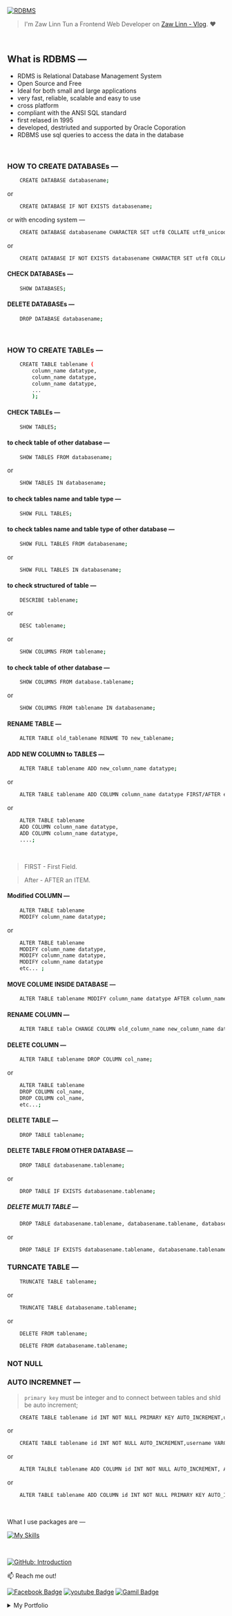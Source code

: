 [![RDBMS](https://img.shields.io/badge/mySQL_lessons-000?style=for-the-badge&logo=ko-fi&logoColor=white)](#)

> I'm Zaw Linn Tun a Frontend Web Developer on [Zaw Linn - Vlog](https://www.youtube.com/@zawlinn-vlog). :heart:

<!-- #### PROJECT SIMPLE &mdash; -->

<!-- ![PROJECT_IMG](./assets/img/sample.png) -->

<br>

## What is RDBMS &mdash;

- RDMS is Relational Database Management System
- Open Source and Free
- Ideal for both small and large applications
- very fast, reliable, scalable and easy to use
- cross platform
- compliant with the ANSI SQL standard
- first relased in 1995
- developed, destriuted and supported by Oracle Coporation
- RDBMS use sql queries to access the data in the database

<br/>

### HOW TO CREATE DATABASEs &mdash;

```sh
    CREATE DATABASE databasename;
```

or

```sh
    CREATE DATABASE IF NOT EXISTS databasename;
```

or with encoding system &mdash;

```sh
    CREATE DATABASE databasename CHARACTER SET utf8 COLLATE utf8_unicode_ci;
```

or

```sh
    CREATE DATABASE IF NOT EXISTS databasename CHARACTER SET utf8 COLLATE utf8_unicode_ci;
```

#### CHECK DATABASEs &mdash;

```sh
    SHOW DATABASES;
```

#### DELETE DATABASEs &mdash;

```sh
    DROP DATABASE databasename;
```

<br/>

### HOW TO CREATE TABLEs &mdash;

```sh
    CREATE TABLE tablename (
        column_name datatype,
        column_name datatype,
        column_name datatype,
        ...
        );
```

#### CHECK TABLEs &mdash;

```sh
    SHOW TABLES;
```

#### to check table of other database &mdash;

```sh
    SHOW TABLES FROM databasename;
```

or

```sh
    SHOW TABLES IN databasename;
```

#### to check tables name and table type &mdash;

```sh
    SHOW FULL TABLES;
```

#### to check tables name and table type of other database &mdash;

```sh
    SHOW FULL TABLES FROM databasename;
```

or

```sh
    SHOW FULL TABLES IN databasename;
```

#### to check structured of table &mdash;

```sh
    DESCRIBE tablename;
```

or

```sh
    DESC tablename;
```

or

```sh
    SHOW COLUMNS FROM tablename;
```

#### to check table of other database &mdash;

```sh
    SHOW COLUMNS FROM database.tablename;
```

or

```sh
    SHOW COLUMNS FROM tablename IN databasename;
```

#### RENAME TABLE &mdash;

```sh
    ALTER TABLE old_tablename RENAME TO new_tablename;
```

#### ADD NEW COLUMN to TABLES &mdash;

```sh
    ALTER TABLE tablename ADD new_column_name datatype;
```

or

```sh
    ALTER TABLE tablename ADD COLUMN column_name datatype FIRST/AFTER existing_column_name;
```

or

```sh
    ALTER TABLE tablename
    ADD COLUMN column_name datatype,
    ADD COLUMN column_name datatype,
    ....;
```

<br/>

> FIRST - First Field.

> After - AFTER an ITEM.

#### Modified COLUMN &mdash;

```sh
    ALTER TABLE tablename
    MODIFY column_name datatype;
```

or

```sh
    ALTER TABLE tablename
    MODIFY column_name datatype,
    MODIFY column_name datatype,
    MODIFY column_name datatype
    etc... ;
```

#### MOVE COLUME INSIDE DATABASE &mdash;

```sh
    ALTER TABLE tablename MODIFY column_name datatype AFTER column_name;
```

#### RENAME COLUMN &mdash;

```sh
    ALTER TABLE table CHANGE COLUMN old_column_name new_column_name datatype;
```

#### DELETE COLUMN &mdash;

```sh
    ALTER TABLE tablename DROP COLUMN col_name;
```

or

```sh
    ALTER TABLE tablename
    DROP COLUMN col_name,
    DROP COLUMN col_name,
    etc...;
```

#### DELETE TABLE &mdash;

```sh
    DROP TABLE tablename;
```

#### DELETE TABLE FROM OTHER DATABASE &mdash;

```sh
    DROP TABLE databasename.tablename;
```

or

```sh
    DROP TABLE IF EXISTS databasename.tablename;
```

##### DELETE MULTI TABLE &mdash;

```sh
    DROP TABLE databasename.tablename, databasename.tablename, databasename.tablename,...;
```

or

```sh
    DROP TABLE IF EXISTS databasename.tablename, databasename.tablename, databasename.tablename, ...;
```

### TURNCATE TABLE &mdash;

```sh
    TRUNCATE TABLE tablename;
```

or

```sh
    TRUNCATE TABLE databasename.tablename;
```

or

```sh
    DELETE FROM tablename;
```

```sh
    DELETE FROM databasename.tablename;
```

### NOT NULL

### AUTO INCREMNET &mdash;

> `primary key` must be integer and to connect between tables and shld be auto increment;

```sh
    CREATE TABLE tablename id INT NOT NULL PRIMARY KEY AUTO_INCREMENT,username VARCHAR(255) NOT NULL UNIQUE;
```

or

```sh
    CREATE TABLE tablename id INT NOT NULL AUTO_INCREMENT,username VARCHAR(255) NOT NULL UNIQUE, ADD PRIMARY KEY(id);
```

or

```sh
    ALTER TALBLE tablename ADD COLUMN id INT NOT NULL AUTO_INCREMENT, ADD PRIMARY KEY(id);
```

or

```sh
    ALTER TABLE tablename ADD COLUMN id INT NOT NULL PRIMARY KEY AUTO_INCREMENT;
```

<br/>

<!-- ![Screenshot of Project](./s1.png) -->

What I use packages are &mdash;

[![My Skills](https://skillicons.dev/icons?i=mysql,npm,git,github,vscode&perline=3)](https://skillicons.dev)

<br>

[![GitHub: Introduction](https://img.shields.io/badge/github_and_ssh-000?style=for-the-badge&logo=ko-fi&logoColor=white)](#)

📫 Reach me out!

[![Facebook Badge](https://img.shields.io/badge/-@zawlinn_vlog-1ca0f1?style=flat&labelColor=1ca0f1&logo=facebook&logoColor=white&link=https://faebook.com/zawlinn_profile)](https://facebook.com/zawlinn.vlog)
[![youtube Badge](https://img.shields.io/badge/-zawlinn_vlog-c0392b?style=flat&labelColor=c0392b&logo=youtube&logoColor=white)](https://youtube.com/@zawlinn-vlog)
[![Gamil Badge](https://img.shields.io/badge/-zawlinn.profile-c0392b?style=flat&labelColor=c0392b&logo=gmail&logoColor=white)](mailto:zawlinn.profile@gmail.com)

<!-- TODO: Add last video link -->

<details>
    <summary>
        My Portfolio
    </summary>
    <br/>

- :earth_asia: I’m currently working at @Mae Sot Market as a sale staff
- :computer: Most used line of code git commit -m "Initial Commit"
- :brain: I’m looking for help with Outstanding Video ideas.
- :mailbox_with_mail: How to reach me: zawlinn.profile@gmail.com.
- :heart: In a relationship with React
</details>

